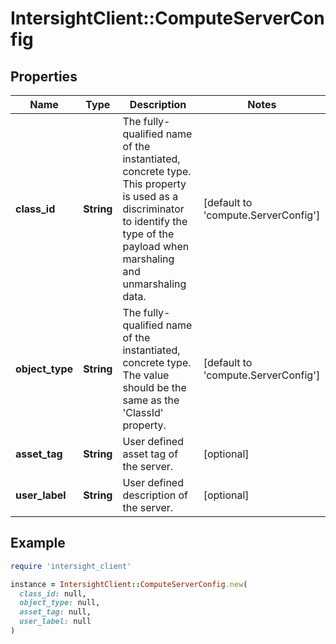 # IntersightClient::ComputeServerConfig

## Properties

| Name | Type | Description | Notes |
| ---- | ---- | ----------- | ----- |
| **class_id** | **String** | The fully-qualified name of the instantiated, concrete type. This property is used as a discriminator to identify the type of the payload when marshaling and unmarshaling data. | [default to &#39;compute.ServerConfig&#39;] |
| **object_type** | **String** | The fully-qualified name of the instantiated, concrete type. The value should be the same as the &#39;ClassId&#39; property. | [default to &#39;compute.ServerConfig&#39;] |
| **asset_tag** | **String** | User defined asset tag of the server. | [optional] |
| **user_label** | **String** | User defined description of the server. | [optional] |

## Example

```ruby
require 'intersight_client'

instance = IntersightClient::ComputeServerConfig.new(
  class_id: null,
  object_type: null,
  asset_tag: null,
  user_label: null
)
```

